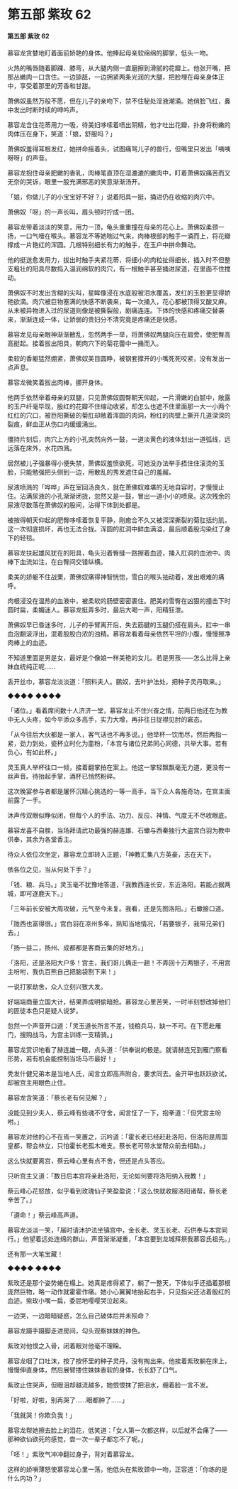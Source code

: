 # 第五部 紫玫 62

#### 第五部 紫玫 62

慕容龙贪婪地盯着面前娇艳的身体。他捧起母亲软绵绵的脚掌，低头一吻。

火热的嘴唇随着脚踝、膝弯，从大腿内侧一直磨擦到滑腻的花瓣上。他张开嘴，把那丛嫩肉一口含住。一边舔舐，一边拥紧两条光润的大腿，把脸埋在母亲身体正中，享受着那里的芳香和甘甜。

萧佛奴虽然万般不愿，但在儿子的亲吻下，禁不住秘处淫液潮涌。她俏脸飞红，鼻中发出时断时续的呻吟声。

慕容龙含住花蒂用力一吸，待美妇哆嗦着喷出阴精，他才吐出花瓣，扑身将粉嫩的肉体压在身下，笑道：「娘，舒服吗？」

萧佛奴羞得耳根发红，她拼命摇着头，试图痛骂儿子的兽行，但嘴里只发出「咦咦呀呀」的声音。

慕容龙抱住母亲肥嫩的香乳，肉棒笔直顶在湿漉漉的嫩肉中，盯着萧佛奴痛苦而又无奈的哭诉，眼里一股充满邪恶的笑意渐渐汤开。

「娘，你做儿子的小宝宝好不好？」说着阳具一挺，捅进仍在收缩的肉穴中。

萧佛奴「呀」的一声长叫，眉头顿时拧成一团。

慕容龙带着淡淡的笑意，用力一顶，龟头重重撞在母亲的花心上。萧佛奴柔颈一扬，一口气噎在喉头。慕容龙不等她喘过气来，肉棒根部的触手一涌而上，将花瓣撑成一片艳红的浑圆。几根特别细长有力的触手，在玉户中拼命舞动。

他的挺送愈发用力，拔出时触手夹紧花蒂，将细小的肉粒扯得细长，插入时不但整支粗壮的阳具尽数捣入温润绵软的肉穴，有一根触手甚至捅进尿道，在里面不住搅动。

萧佛奴不时发出含糊的尖叫，星眸像浸在水底般被泪水覆盖，发红的玉脸更显得娇艳欲滴。肉穴被巨物塞满的快感不断袭来，每一次捅入，花心都被顶得又酸又麻。从未被异物进入过的尿道则像是被撕裂般，剧痛连连。下体的快感和疼痛交替袭来，渐渐连成一体，让娇弱的贵妇分不清究竟是疼痛还是快感。

慕容龙见母亲眼神渐渐散乱，忽然两手一举，将萧佛奴两腿向压在肩旁，使肥臀高高挺起。接着拔出阳具，朝肉穴下的菊花蕾中一捅而入。

柔软的香躯猛然绷紧，萧佛奴美目圆睁，被钢套撑开的小嘴死死咬紧，没有发出一点声息。

慕容龙微笑着拔出肉棒，挪开身体。

他两手依然举着母亲的双腿，只见萧佛奴圆臀朝天仰起，一片滑嫩的白腻中，敞露的玉户纤毫毕现，殷红的花瓣不住缩动收紧，却怎么也遮不住里面那一大一小两个红红的穴口，被巨阳撕破的菊肛却敞着浑圆的肉洞，粉红的肉壁上撕开几道深深的裂痕，鲜血正从伤口内缓缓涌出。

僵持片刻后，肉穴上方的小孔突然向外一鼓，一道淡黄色的液体划出一道弧线，远远落在床外，水花四溅。

居然被儿子强暴得小便失禁，萧佛奴羞愤欲死，可她没办法举手捂住住滚烫的玉脸，只能勉强把头侧到一边，用散乱的秀发遮住自己的羞赧。

尿液喷溅的「哗哗」声在室回汤良久，就在萧佛奴难堪的无地自容时，才慢慢止住。沾满尿液的小孔渐渐闭拢，忽然又是一鼓，冒出一道小小的喷泉。这次残余的尿液尽数落在萧佛奴的股间，沾得下体到处都是。

被按得朝天仰起的肥臀哆嗦着恢复平静，刚癒合不久又被深深撕裂的菊肛括约肌，这一次彻底损坏，再也无法合拢。浑圆的肛洞中鲜血满溢，最后顺着股沟染红了身下的轻毯。

慕容龙扶起雄风犹在的阳具，龟头沿着臀缝一路擦着血迹，捅入肛洞的血池中。肉棒下血流如注，在白臀间交错纵横。

柔美的娇躯不住战栗，萧佛奴痛得神智恍惚，雪白的喉头抽动着，发出艰难的痛呼。

肉根浸没在温热的血液中，被柔软的肠壁密密裹住。肥美的雪臀在凶狠的撞击下时圆时扁，柔媚迷人。慕容龙挺弄多时，最后大喝一声，阳精狂泄。

萧佛奴早已昏迷多时，儿子的手臂离开后，失去筋腱的玉腿仍搭在肩头。肛中一串血泡翻滚浮出，混着股股白浓的浊精。慕容龙看着母亲依然平坦的小腹，慢慢擦净肉棒上的血迹。

不知道里面是男是女，最好是个像娘一样美艳的女儿。若是男孩——怎么比得上亲妹血统纯正呢……

丢开丝巾，慕容龙淡淡道：「照料夫人。鹂奴，去叶护法处，把种子灵丹取来。」

◆◆◆◆ ◆◆◆◆

「诸位。」看着席间数十人济济一堂，慕容龙止不住兴奋之情，前两日他还在为教中无人头疼，如今平添众多高手，实力大增，再非往日捉襟见肘的窘态。

「从今往后大伙都是一家人，客气话也不再多说。」他举杯一饮而尽，然后两指一紧，劲力到处，瓷杯立时化为齑粉，「本宫与诸位兄弟同心同德，共举大事。若有负心，有如此杯。」

灵玉真人举杯往口一倾，接着翻掌拍在案上。他这一掌轻飘飘毫无力道，更没有一丝声音。待抬起手掌，酒杯已悄然粉碎。

这次晚宴参与者都是屠怀沉精心挑选的一等一高手，当下众人各施奇功，在宫主面前露了一手。

沐声传双眼似睁似闭，但每个人的手法、功力、反应、神情、气度无不尽收眼底。

慕容龙喜不自胜，当场拜请武功最强的赫连雄、石蠍与西秦独行大盗宫白羽为教中供奉，其余为各堂香主。

待众人依位次坐定，慕容龙立即转入正题，「神教汇集八方英豪，志在天下。

依各位之见，当从何处下手？」

「钱、粮、兵马。」灵玉毫不犹豫地答道，「我教西连长安，东近洛阳，若能占据两城，即可逐鹿天下。」

「三年前长安被大周攻破，元气至今未复。我看，还是先图洛阳。」石蠍接口道。

「陇西也富得很。」宫白羽在凉州多年，熟知当地情况，「若要银子，我带兄弟们去。」

「扬一益二，扬州、成都都是客商云集的好地方。」

「洛阳，还是洛阳大户多！宫主，我们哥儿俩走一趟！不弄回十万两银子，不用宫主吩咐，我仇百熊自己把脑袋割下来！」

一说打家劫舍，众人立刻兴致大发。

好端端商量立国大计，结果弄成明偷暗抢。慕容龙心里苦笑，一时半刻想改掉他们的匪徒本色只是疑人说梦。

忽然一个声音开口道：「灵玉道长所言不差，钱粮兵马，缺一不可。在下愿赴雁门，搜购战马，为宫主训练一支精骑。」

慕容龙赏识地看了赫连雄一眼，点头道：「供奉说的极是。就请赫连兄到雁门察看形势，若有机会能控制当场马市最好！」

秃发什健兄弟本是当地人氏，闻言立即高声附合，要求同去。金开甲也跃跃欲试，却被宫主用眼色止住。

慕容龙含笑道：「蔡长老有何见解？」

没能见到少夫人，蔡云峰有些魂不守舍，闻言怔了一下，抱拳道：「但凭宫主吩咐。」

慕容龙对他的心不在焉一笑置之，沉吟道：「霍长老已经赶赴洛阳，但洛阳是周国皇都，帮会林立，只怕霍长老孤木难支。蔡长老可带水堂帮众前去相助。」

这么快就要离宫，蔡云峰心里有点不舍，但还是点头答应。

只听宫主又道：「数日后本宫将亲赴洛阳，无论如何要将洛阳纳入我教！」

蔡云峰心花怒放，似乎看到玫瑰仙子笑盈盈说：「这么快就收服洛阳诸帮，蔡长老辛苦了。」

「遵命！」蔡云峰高声道。

慕容龙淡淡一笑，「届时请沐护法坐镇宫中，金长老、灵玉长老、石供奉与本宫同行。」他望着远处连绵的群山，声音渐渐凝重，「本宫要到龙城拜祭我慕容氏祖先。」

还有那一大笔宝藏！

◆◆◆◆ ◆◆◆◆

紫玫还是那个姿势蜷在榻上。她真是疼得紧了，躺了一整天，下体似乎还插着那根庞然巨物，略一动作就霍霍作痛。她小心翼翼地抬起右手，只见指尖还沾着殷红的血迹。紫玫小嘴一扁，委屈地嘤嘤哭泣起来。

一边哭，一边暗暗疑惑，怎么自己破体后并未殒命？

慕容龙蹑手蹑脚走进房间，勾头观察妹妹的神色。

紫玫对他恨之入骨，闭着眼对他毫不理睬。

慕容龙咽了口吐沫，按了按怀里的种子灵丹，没有掏出来。他挨着紫玫躺在床上，慢慢伸直身体，然后展臂搂住妹妹香软的身体，长长舒了口气。

紫玫止住哭声，但眼泪却越流越多，她恨恨抹了把泪水，绷着脸一言不发。

「好啦，好啦，别再哭了……眼都肿了……」

「我就哭！你欺负我！」

慕容龙帮她擦去脸上的泪花，低笑道：「女人第一次都这样，以后就不会痛了——那种欲仙欲死的感觉，尝一次一辈子都忘不了呢。」

「呸！」紫玫气冲冲翻过身子，背对着慕容龙。

这样的娇嗔薄怒使慕容龙心里一荡，他低头在紫玫颈中一吻，正容道：「你练的是什么内功？」

